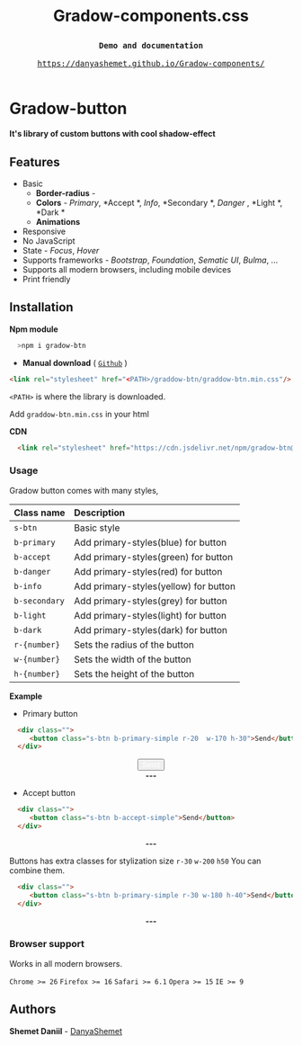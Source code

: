 
 <link rel="stylesheet" href="https://cdn.jsdelivr.net/npm/gradow-btn@1.0.7/gradow-btn.min.css"/>
<h1 align="center">

 <br> Gradow-components.css <br>
</h1>

<div class="highlight highlight-source-shell">
<pre>
<div align="center"><strong >Demo and documentation</strong></div>
<div align="center"><a align="center" href="https://danyashemet.github.io/Gradow-components/">https://danyashemet.github.io/Gradow-components/</a></div>
</pre>
</div>


# Gradow-button

**It's library of custom buttons with cool shadow-effect**

## Features
* Basic
  - **Border-radius**   - 
  - **Colors** - *Primary*, *Accept *, *Info*, *Secondary *, *Danger* , *Light  *, *Dark * 
  - **Animations** 
 * Responsive
 * No JavaScript
 * State - *Focus*, *Hover*
 * Supports frameworks - *Bootstrap*, *Foundation*, *Sematic UI*, *Bulma*, ...
 * Supports all modern browsers, including mobile devices
 * Print friendly

## Installation
  
**Npm module**

```sh
  >npm i gradow-btn 
```

- **Manual download** ( [`Github`](https://github.com/DanyaShemet/Gradow-components.git) )

```html
<link rel="stylesheet" href="<PATH>/graddow-btn/graddow-btn.min.css"/>
```
`<PATH>` is where the library is downloaded.

Add `graddow-btn.min.css` in your html

 **CDN** 
```html
  <link rel="stylesheet" href="https://cdn.jsdelivr.net/npm/gradow-btn@1.0.7/gradow-btn.min.css"/>
```

### Usage

Gradow button comes with many styles,

| Class name      | Description                             |
| :----------     | :-----------------------                |
| `s-btn`         | Basic style                             |
| `b-primary`     | Add primary-styles(blue) for button     |
| `b-accept`      | Add primary-styles(green) for button    |
| `b-danger`      | Add primary-styles(red) for button      |
| `b-info`        | Add primary-styles(yellow) for button   |
| `b-secondary`   | Add primary-styles(grey) for button     |
| `b-light`       | Add primary-styles(light) for button    |
| `b-dark`        | Add primary-styles(dark) for button     |
| `r-{number}`    | Sets the radius of the button           |
| `w-{number}`    | Sets the width of the button            |
| `h-{number}`    | Sets the height of the button           |


**Example**

  - Primary button

```html
  <div class="">
     <button class="s-btn b-primary-simple r-20  w-170 h-30">Send</button>
  </div>
```

<div align="center">
 <button class="s-btn b-primary-simple r-20 w-170 h-30" style="color: #fff">Send</button>
</div>


<div align="center"><strong >---</strong></div>

  - Accept button

```html
  <div class="">
     <button class="s-btn b-accept-simple">Send</button>
  </div>
```
<div align="center"><strong >---</strong></div>

Buttons has extra classes for stylization size `r-30` `w-200` `h50`
You can combine them.

```html
  <div class="">
     <button class="s-btn b-primary-simple r-30 w-180 h-40">Send</button>
  </div>
```
<div align="center"><strong >---</strong></div>

### Browser support

Works in all modern browsers.

`Chrome >= 26` `Firefox >= 16` `Safari >= 6.1` `Opera >= 15` `IE >= 9`

## Authors

**Shemet Daniil** - [DanyaShemet](https://github.com/DanyaShemet)


    

